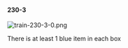 #### 230-3
![train-230-3-0.png](https://github.com/lil-lab/nlvr/raw/master/nlvr/train/images/31/train-230-3-0.png "train-230-3-0.png")

There is at least 1 blue item in each box